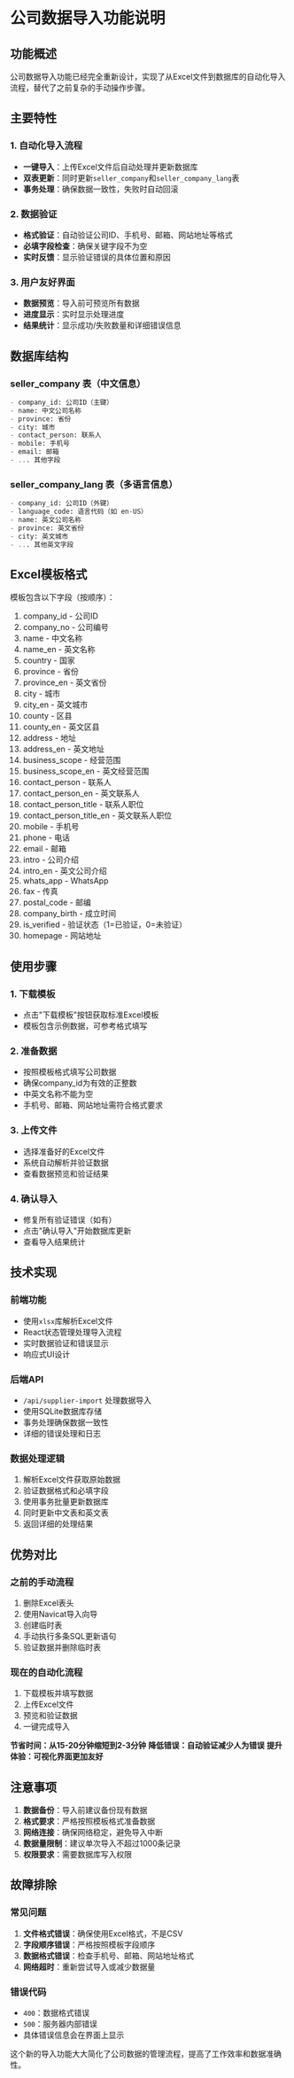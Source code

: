 # 公司数据导入功能说明

## 功能概述

公司数据导入功能已经完全重新设计，实现了从Excel文件到数据库的自动化导入流程，替代了之前复杂的手动操作步骤。

## 主要特性

### 1. 自动化导入流程
- **一键导入**：上传Excel文件后自动处理并更新数据库
- **双表更新**：同时更新`seller_company`和`seller_company_lang`表
- **事务处理**：确保数据一致性，失败时自动回滚

### 2. 数据验证
- **格式验证**：自动验证公司ID、手机号、邮箱、网站地址等格式
- **必填字段检查**：确保关键字段不为空
- **实时反馈**：显示验证错误的具体位置和原因

### 3. 用户友好界面
- **数据预览**：导入前可预览所有数据
- **进度显示**：实时显示处理进度
- **结果统计**：显示成功/失败数量和详细错误信息

## 数据库结构

### seller_company 表（中文信息）
```sql
- company_id: 公司ID（主键）
- name: 中文公司名称
- province: 省份
- city: 城市
- contact_person: 联系人
- mobile: 手机号
- email: 邮箱
- ... 其他字段
```

### seller_company_lang 表（多语言信息）
```sql
- company_id: 公司ID（外键）
- language_code: 语言代码（如 en-US）
- name: 英文公司名称
- province: 英文省份
- city: 英文城市
- ... 其他英文字段
```

## Excel模板格式

模板包含以下字段（按顺序）：
1. company_id - 公司ID
2. company_no - 公司编号
3. name - 中文名称
4. name_en - 英文名称
5. country - 国家
6. province - 省份
7. province_en - 英文省份
8. city - 城市
9. city_en - 英文城市
10. county - 区县
11. county_en - 英文区县
12. address - 地址
13. address_en - 英文地址
14. business_scope - 经营范围
15. business_scope_en - 英文经营范围
16. contact_person - 联系人
17. contact_person_en - 英文联系人
18. contact_person_title - 联系人职位
19. contact_person_title_en - 英文联系人职位
20. mobile - 手机号
21. phone - 电话
22. email - 邮箱
23. intro - 公司介绍
24. intro_en - 英文公司介绍
25. whats_app - WhatsApp
26. fax - 传真
27. postal_code - 邮编
28. company_birth - 成立时间
29. is_verified - 验证状态（1=已验证，0=未验证）
30. homepage - 网站地址

## 使用步骤

### 1. 下载模板
- 点击"下载模板"按钮获取标准Excel模板
- 模板包含示例数据，可参考格式填写

### 2. 准备数据
- 按照模板格式填写公司数据
- 确保company_id为有效的正整数
- 中英文名称不能为空
- 手机号、邮箱、网站地址需符合格式要求

### 3. 上传文件
- 选择准备好的Excel文件
- 系统自动解析并验证数据
- 查看数据预览和验证结果

### 4. 确认导入
- 修复所有验证错误（如有）
- 点击"确认导入"开始数据库更新
- 查看导入结果统计

## 技术实现

### 前端功能
- 使用`xlsx`库解析Excel文件
- React状态管理处理导入流程
- 实时数据验证和错误显示
- 响应式UI设计

### 后端API
- `/api/supplier-import` 处理数据导入
- 使用SQLite数据库存储
- 事务处理确保数据一致性
- 详细的错误处理和日志

### 数据处理逻辑
1. 解析Excel文件获取原始数据
2. 验证数据格式和必填字段
3. 使用事务批量更新数据库
4. 同时更新中文表和英文表
5. 返回详细的处理结果

## 优势对比

### 之前的手动流程
1. 删除Excel表头
2. 使用Navicat导入向导
3. 创建临时表
4. 手动执行多条SQL更新语句
5. 验证数据并删除临时表

### 现在的自动化流程
1. 下载模板并填写数据
2. 上传Excel文件
3. 预览和验证数据
4. 一键完成导入

**节省时间：从15-20分钟缩短到2-3分钟**
**降低错误：自动验证减少人为错误**
**提升体验：可视化界面更加友好**

## 注意事项

1. **数据备份**：导入前建议备份现有数据
2. **格式要求**：严格按照模板格式准备数据
3. **网络连接**：确保网络稳定，避免导入中断
4. **数据量限制**：建议单次导入不超过1000条记录
5. **权限要求**：需要数据库写入权限

## 故障排除

### 常见问题
1. **文件格式错误**：确保使用Excel格式，不是CSV
2. **字段顺序错误**：严格按照模板字段顺序
3. **数据格式错误**：检查手机号、邮箱、网站地址格式
4. **网络超时**：重新尝试导入或减少数据量

### 错误代码
- `400`：数据格式错误
- `500`：服务器内部错误
- 具体错误信息会在界面上显示

这个新的导入功能大大简化了公司数据的管理流程，提高了工作效率和数据准确性。
